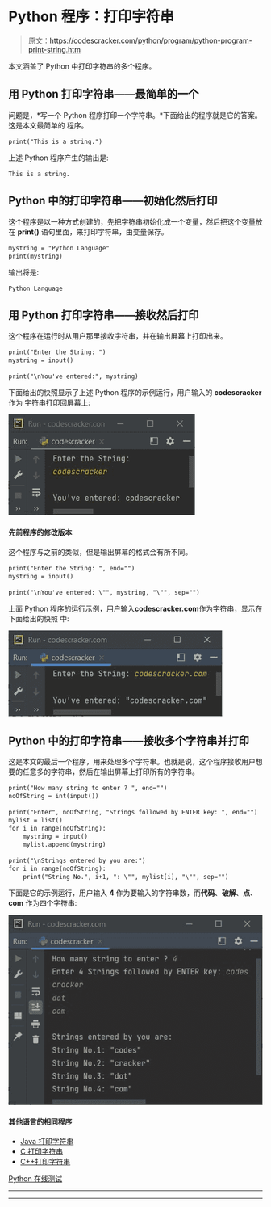 # Python 程序：打印字符串

> 原文：<https://codescracker.com/python/program/python-program-print-string.htm>

本文涵盖了 Python 中打印字符串的多个程序。

## 用 Python 打印字符串——最简单的一个

问题是，*写一个 Python 程序打印一个字符串。*下面给出的程序就是它的答案。这是本文最简单的 程序。

```
print("This is a string.")
```

上述 Python 程序产生的输出是:

```
This is a string.
```

## Python 中的打印字符串——初始化然后打印

这个程序是以一种方式创建的，先把字符串初始化成一个变量，然后把这个变量放在 **print()** 语句里面，来打印字符串，由变量保存。

```
mystring = "Python Language"
print(mystring)
```

输出将是:

```
Python Language
```

## 用 Python 打印字符串——接收然后打印

这个程序在运行时从用户那里接收字符串，并在输出屏幕上打印出来。

```
print("Enter the String: ")
mystring = input()

print("\nYou've entered:", mystring)
```

下面给出的快照显示了上述 Python 程序的示例运行，用户输入的 **codescracker** 作为 字符串打印回屏幕上:

![python program print string](img/4ba94812a97d201ec68f7e896c1e5db7.png)

#### 先前程序的修改版本

这个程序与之前的类似，但是输出屏幕的格式会有所不同。

```
print("Enter the String: ", end="")
mystring = input()

print("\nYou've entered: \"", mystring, "\"", sep="")
```

上面 Python 程序的运行示例，用户输入**codescracker.com**作为字符串，显示在下面给出的快照 中:

![python print string example program](img/dfaed46f5e5b698e945cde64b6438b7c.png)

## Python 中的打印字符串——接收多个字符串并打印

这是本文的最后一个程序，用来处理多个字符串。也就是说，这个程序接收用户想要的任意多的字符串，然后在输出屏幕上打印所有的字符串。

```
print("How many string to enter ? ", end="")
noOfString = int(input())

print("Enter", noOfString, "Strings followed by ENTER key: ", end="")
mylist = list()
for i in range(noOfString):
    mystring = input()
    mylist.append(mystring)

print("\nStrings entered by you are:")
for i in range(noOfString):
    print("String No.", i+1, ": \"", mylist[i], "\"", sep="")
```

下面是它的示例运行，用户输入 **4** 作为要输入的字符串数，而**代码**、**破解**、**点**、 **com** 作为四个字符串:

![print string in Python program](img/0cb32e127e5a162cad810bb6244e6366.png)

#### 其他语言的相同程序

*   [Java 打印字符串](/java/program/java-program-print-string.htm)
*   [C 打印字符串](/c/program/c-program-print-string.htm)
*   [C++打印字符串](/cpp/program/cpp-program-print-string.htm)

[Python 在线测试](/exam/showtest.php?subid=10)

* * *

* * *